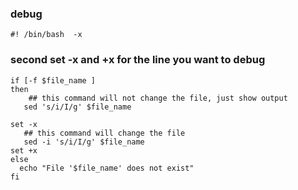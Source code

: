 ### debug

```
#! /bin/bash  -x
```

### second set -x and +x for the line you want to debug
```
if [-f $file_name ]
then
    ## this command will not change the file, just show output
   sed 's/i/I/g' $file_name

set -x
   ## this command will change the file
   sed -i 's/i/I/g' $file_name
set +x
else
  echo "File '$file_name' does not exist"
fi
```
